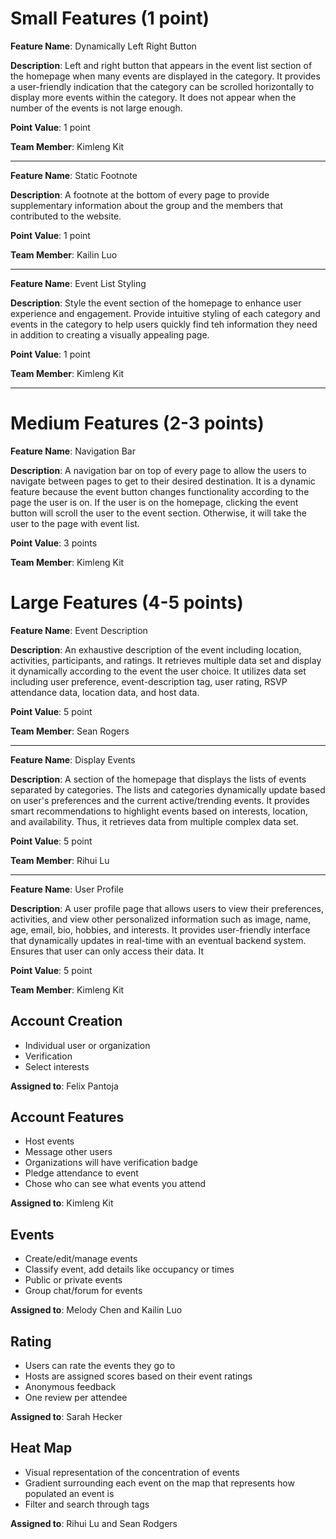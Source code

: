 # Small Features (1 point)

**Feature Name**: Dynamically Left Right Button

**Description**: Left and right button that appears in the event list section of the homepage when many events are displayed in the category. It provides a user-friendly indication that the category can be scrolled horizontally to display more events within the category. It does not appear when the number of the events is not large enough.

**Point Value**: 1 point

**Team Member**: Kimleng Kit

---

**Feature Name**: Static Footnote

**Description**: A footnote at the bottom of every page to provide supplementary information about the group and the members that contributed to the website.

**Point Value**: 1 point

**Team Member**: Kailin Luo

---

**Feature Name**: Event List Styling

**Description**: Style the event section of the homepage to enhance user experience and engagement. Provide intuitive styling of each category and events in the category to help users quickly find teh information they need in addition to creating a visually appealing page. 

**Point Value**: 1 point

**Team Member**: Kimleng Kit


---


# Medium Features (2-3 points)

**Feature Name**: Navigation Bar

**Description**: A navigation bar on top of every page to allow the users to navigate between pages to get to their desired destination. It is a dynamic feature because the event button changes functionality according to the page the user is on. If the user is on the homepage, clicking the event button will scroll the user to the event section. Otherwise, it will take the user to the page with event list.

**Point Value**: 3 points

**Team Member**: Kimleng Kit

# Large Features (4-5 points)

**Feature Name**: Event Description

**Description**: An exhaustive description of the event including location, activities, participants, and ratings. It retrieves multiple data set and display it dynamically according to the event the user choice. It utilizes data set including user preference, event-description tag, user rating, RSVP attendance data, location data, and host data. 

**Point Value**: 5 point

**Team Member**: Sean Rogers

---

**Feature Name**: Display Events

**Description**: A section of the homepage that displays the lists of events separated by categories. The lists and categories dynamically update based on user's preferences and the current active/trending events. It provides smart recommendations to highlight events based on interests, location, and availability. Thus, it retrieves data from multiple complex data set.

**Point Value**: 5 point

**Team Member**: Rihui Lu

---

**Feature Name**: User Profile

**Description**: A user profile page that allows users to view their preferences, activities, and view other personalized information such as image, name, age, email, bio, hobbies, and interests. It provides user-friendly interface that dynamically updates in real-time with an eventual backend system. Ensures that user can only access their data. It 

**Point Value**: 5 point

**Team Member**: Kimleng Kit

## Account Creation
- Individual user or organization
- Verification
- Select interests

**Assigned to**: Felix Pantoja

## Account Features
- Host events
- Message other users
- Organizations will have verification badge
- Pledge attendance to event
- Chose who can see what events you attend

**Assigned to**: Kimleng Kit

## Events
- Create/edit/manage events
- Classify event, add details like occupancy or times
- Public or private events
- Group chat/forum for events

**Assigned to**: Melody Chen and Kailin Luo


## Rating
-  Users can rate the events they go to
-  Hosts are assigned scores based on their event ratings
-  Anonymous feedback
-  One review per attendee

**Assigned to**: Sarah Hecker

## Heat Map
- Visual representation of the concentration of events
- Gradient surrounding each event on the map that represents how populated an event is
- Filter and search through tags

**Assigned to**: Rihui Lu and Sean Rodgers
